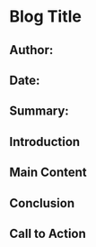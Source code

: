 # Blog Title

## Author:
## Date:
## Summary:

## Introduction

## Main Content

## Conclusion

## Call to Action

